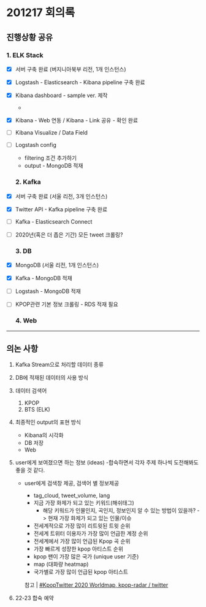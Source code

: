 

# 201217 회의록

## 진행상황 공유

### 	1. ELK Stack

- [x] 서버 구축 완료 (버지니아북부 리전, 1개 인스턴스)

- [x] Logstash - Elasticsearch - Kibana pipeline 구축 완료

- [x] Kibana dashboard - sample ver. 제작

  - 

- [x] Kibana - Web 연동 / Kibana - Link 공유  - 확인 완료

- [ ] Kibana Visualize / Data Field

- [ ] Logstash config 

  - filtering 조건 추가하기
  - output - MongoDB 적재

  

  ### 2. Kafka

- [x] 서버 구축 완료 (서울 리전, 3개 인스턴스)

- [x] Twitter API - Kafka pipeline 구축 완료

- [ ] Kafka - Elasticsearch Connect

- [ ] 2020년(혹은 더 좁은 기간) 모든 tweet 크롤링?

  

  ### 3. DB

- [x] MongoDB (서울 리전, 1개 인스턴스)

- [x] Kafka - MongoDB 적재

- [ ] Logstash - MongoDB 적재

- [ ] KPOP관련 기본 정보 크롤링 - RDS 적재 필요

  

  ### 4. Web



---

## 의논 사항

1. Kafka Stream으로 처리할 데이터 종류

2. DB에 적재된 데이터의 사용 방식

3. 데이터 검색어

   1. KPOP
   2. BTS (ELK)

4. 최종적인 output의 표현 방식

   - Kibana의 시각화
   - DB 저장
   - Web

5. user에게 보여졌으면 하는 정보 (ideas) -합숙하면서 각자 주제 하나씩 도전해봐도 좋을 것 같다. 

   - user에게 검색창 제공, 검색어 별 정보제공

     - tag_cloud, tweet_volume, lang
     - 지금 가장 화제가 되고 있는 키워드(해쉬태그)
       - 해당 키워드가 인물인지, 곡인지, 정보인지 알 수 있는 방법이 있을까? -> 현재 가장 화제가 되고 있는 인물/이슈
     - 전세계적으로 가장 많이 리트윗된 트윗 순위
     - 전세계 트위터 이용자가 가장 많이 언급한 계정 순위
     - 전세계에서 가장 많이 언급된 Kpop 곡 순위
     - 가장 빠르게 성장한 kpop 아티스트 순위
     - kpop 팬이 가장 많은 국가 (unique user 기준)
     - map (대화량 heatmap)
     - 국가별로 가장 많이 언급된 kpop 아티스트

     참고 | [#KpopTwitter 2020 Worldmap, kpop-radar / twitter](https://www.kpop-radar.com/brief/108)

6. 22-23 합숙 예약